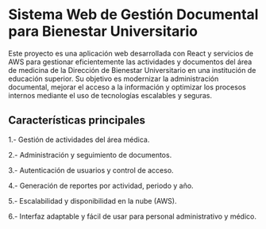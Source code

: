 # Sistema Web de Gestión Documental para Bienestar Universitario #

Este proyecto es una aplicación web desarrollada con React y servicios de AWS para gestionar eficientemente las actividades y documentos del área de medicina de la Dirección de Bienestar Universitario en una institución de educación superior. Su objetivo es modernizar la administración documental, mejorar el acceso a la información y optimizar los procesos internos mediante el uso de tecnologías escalables y seguras.

## Características principales 

1.- Gestión de actividades del área médica.

2.- Administración y seguimiento de documentos.

3.- Autenticación de usuarios y control de acceso.

4.- Generación de reportes por actividad, periodo y año.

5.- Escalabilidad y disponibilidad en la nube (AWS).

6.- Interfaz adaptable y fácil de usar para personal administrativo y médico.
